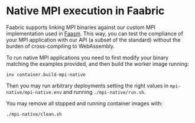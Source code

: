 # Native MPI execution in Faabric

Faabric supports linking MPI binaries against our custom MPI implementation
used in [Faasm](https://github.com/faasm/faasm). This way, you can test the
compliance of your MPI application with our API (a subset of the standard)
without the burden of cross-compiling to WebAssembly.

To run native MPI applications you need to first modify your binary matching
the examples provided, and then build the worker image running:
```
inv container.build-mpi-native
```

Then you may run arbitrary deployments setting the right values in
`mpi-native/mpi-native.env` and running `./mpi-native/run.sh`.

You may remove all stopped and running container images with:
```bash
./mpi-native/clean.sh
```
